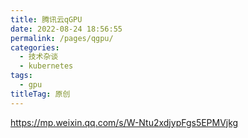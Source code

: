 ```yaml
---
title: 腾讯云qGPU
date: 2022-08-24 18:56:55
permalink: /pages/qgpu/
categories:
  - 技术杂谈
  - kubernetes
tags:
  - gpu
titleTag: 原创
---
```


https://mp.weixin.qq.com/s/W-Ntu2xdjypFgs5EPMVjkg